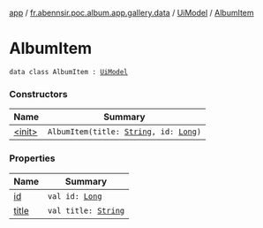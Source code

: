 [app](../../../index.md) / [fr.abennsir.poc.album.app.gallery.data](../../index.md) / [UiModel](../index.md) / [AlbumItem](./index.md)

# AlbumItem

`data class AlbumItem : `[`UiModel`](../index.md)

### Constructors

| Name | Summary |
|---|---|
| [&lt;init&gt;](-init-.md) | `AlbumItem(title: `[`String`](https://kotlinlang.org/api/latest/jvm/stdlib/kotlin/-string/index.html)`, id: `[`Long`](https://kotlinlang.org/api/latest/jvm/stdlib/kotlin/-long/index.html)`)` |

### Properties

| Name | Summary |
|---|---|
| [id](id.md) | `val id: `[`Long`](https://kotlinlang.org/api/latest/jvm/stdlib/kotlin/-long/index.html) |
| [title](title.md) | `val title: `[`String`](https://kotlinlang.org/api/latest/jvm/stdlib/kotlin/-string/index.html) |

